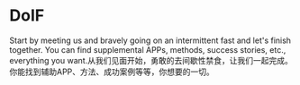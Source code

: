 # DoIF
Start by meeting us and bravely going on an intermittent fast and let's finish together. You can find supplemental APPs, methods, success stories, etc., everything you want.从我们见面开始，勇敢的去间歇性禁食，让我们一起完成。你能找到辅助APP、方法、成功案例等等，你想要的一切。
